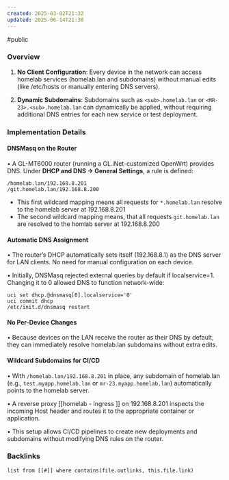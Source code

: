 ```yaml
---
created: 2025-03-02T21:32
updated: 2025-06-14T21:38
---
```

#public

### Overview
1. **No Client Configuration**: Every device in the network can access homelab services (homelab.lan and subdomains) without manual edits (like /etc/hosts or manually entering DNS servers).

2. **Dynamic Subdomains**: Subdomains such as `<sub>.homelab.lan` or `<MR-23>.<sub>.homelab.lan` can dynamically be applied, without requiring additional DNS entries for each new service or test deployment.

  
### Implementation Details

#### DNSMasq on the Router

• A GL-MT6000 router (running a GL.iNet-customized OpenWrt) provides DNS. Under **DHCP and DNS → General Settings**, a rule is defined:

```
/homelab.lan/192.168.8.201
/git.homelab.lan/192.168.8.200
```

- This first wildcard mapping means all requests for `*.homelab.lan` resolve to the homelab server at 192.168.8.201
- The second wildcard mapping means, that all requests `git.homelab.lan` are resolved to the homlab server at 192.168.8.200



#### Automatic DNS Assignment

• The router’s DHCP automatically sets itself (192.168.8.1) as the DNS server for LAN clients. No need for manual configuration on each device.

• Initially, DNSMasq rejected external queries by default if localservice=1. Changing it to 0 allowed DNS to function network-wide:

```
uci set dhcp.@dnsmasq[0].localservice='0'
uci commit dhcp
/etc/init.d/dnsmasq restart
```

#### No Per-Device Changes

• Because devices on the LAN receive the router as their DNS by default, they can immediately resolve homelab.lan subdomains without extra edits.


#### Wildcard Subdomains for CI/CD

• With `/homelab.lan/192.168.8.201` in place, any subdomain of homelab.lan (e.g., `test.myapp.homelab.lan` or `mr-23.myapp.homelab.lan`) automatically points to the homelab server.

• A reverse proxy [[homelab - Ingress ]] on 192.168.8.201 inspects the incoming Host header and routes it to the appropriate container or application.

• This setup allows CI/CD pipelines to create new deployments and subdomains without modifying DNS rules on the router.


### Backlinks
```dataview 
list from [[#]] where contains(file.outlinks, this.file.link)
```

